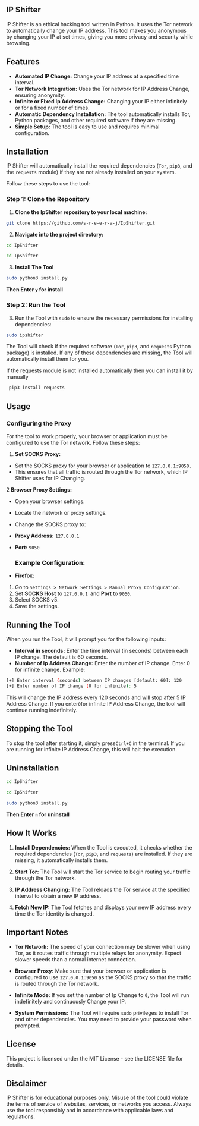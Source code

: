 ## IP Shifter
IP Shifter is an ethical hacking tool written in Python. It uses the Tor network to automatically change your IP address. This tool makes you anonymous by changing your IP at set times, giving you more privacy and security while browsing.

## Features
- **Automated IP Change:** Change your IP address at a specified time interval.
- **Tor Network Integration:** Uses the Tor network for IP Address Change, ensuring anonymity.
- **Infinite or Fixed Ip Address Change:** Changing your IP either infinitely or for a fixed number of times.
- **Automatic Dependency Installation:** The tool automatically installs Tor, Python packages, and other required software if they are missing.
- **Simple Setup:** The tool is easy to use and requires minimal configuration.
## Installation
IP Shifter will automatically install the required dependencies (`Tor`, `pip3`, and the `requests` module) if they are not already installed on your system.


Follow these steps to use the tool:

### Step 1: Clone the Repository
1. **Clone the IpShifter repository to your local machine:**

```bash
git clone https://github.com/s-r-e-e-r-a-j/IpShifter.git
```
2. **Navigate into the project directory:**

```bash
cd IpShifter
```
```bash
cd IpShifter
```
3. **Install The Tool**
```bash
sudo python3 install.py
  ```
 **Then Enter `y` for install**   
### Step 2: Run the Tool
3. Run the Tool with `sudo` to ensure the necessary permissions for installing dependencies:
```bash
sudo ipshifter
```
The Tool will check if the required software (`Tor`, `pip3`, and `requests` Python package) is installed. If any of these dependencies are missing, the Tool will automatically install them for you.


If the requests module is not installed automatically then you can install it by manually 

```bash
 pip3 install requests
  ```


## Usage
### Configuring the Proxy
For the tool to work properly, your browser or application must be configured to use the Tor network. Follow these steps:

1. **Set SOCKS Proxy:**

- Set the SOCKS proxy for your browser or application to `127.0.0.1:9050.`
- This ensures that all traffic is routed through the Tor network, which IP Shifter uses for IP Changing.

  
2 **Browser Proxy Settings:**

- Open your browser settings.
- Locate the network or proxy settings.
- Change the SOCKS proxy to:
- **Proxy Address:** `127.0.0.1`
- **Port:** `9050`

  ### Example Configuration:
- **Firefox:**

1. Go to `Settings > Network Settings > Manual Proxy Configuration`.
2. Set **SOCKS Host** to `127.0.0.1 `and **Port** to `9050`.
3. Select SOCKS v5.
4. Save the settings.
   
## Running the Tool
When you run the Tool, it will prompt you for the following inputs:

- **Interval in seconds:** Enter the time interval (in seconds) between each IP change. The default is 60 seconds.
- **Number of Ip Address Change:** Enter the number of IP change. Enter 0 for infinite change.
Example:

```bash
[+] Enter interval (seconds) between IP changes [default: 60]: 120
[+] Enter number of IP change (0 for infinite): 5
```
This will change the IP address every 120 seconds and will stop after 5 IP Address Change. If you enter`0`for infinite IP Address Change, the tool will continue running indefinitely.

## Stopping the Tool
To stop the tool after starting it, simply press`Ctrl+C` in the terminal. If you are running  for infinite IP Address Change, this will halt the execution.
## Uninstallation

 ```bash
cd IpShifter
```
```bash
cd IpShifter
```
 ```bash
 sudo python3 install.py
 ```
**Then Enter `n` for uninstall**

## How It Works
1. **Install Dependencies:** When the Tool is executed, it checks whether the required dependencies (`Tor`, `pip3`, and `requests`) are installed. If they are missing, it automatically installs them.

2. **Start Tor:** The Tool will start the Tor service to begin routing your traffic through the Tor network.

3. **IP Address Changing:** The Tool reloads the Tor service at the specified interval to obtain a new IP address.

4. **Fetch New IP:** The Tool fetches and displays your new IP address every time the Tor identity is changed.

## Important Notes
- **Tor Network:** The speed of your connection may be slower when using Tor, as it routes traffic through multiple relays for anonymity. Expect slower speeds than a normal internet connection.

- **Browser Proxy:** Make sure that your browser or application is configured to use `127.0.0.1:9050` as the SOCKS proxy so that the traffic is routed through the Tor network.

- **Infinite Mode:** If you set the number of Ip Change to `0`, the Tool will run indefinitely and continuously Change your IP.

- **System Permissions:** The Tool will require `sudo` privileges to install Tor and other dependencies. You may need to provide your password when prompted.


## License
This project is licensed under the MIT License - see the LICENSE file for details.


## Disclaimer
IP Shifter is for educational purposes only. Misuse of the tool could violate the terms of service of websites, services, or networks you access. Always use the tool responsibly and in accordance with applicable laws and regulations.

